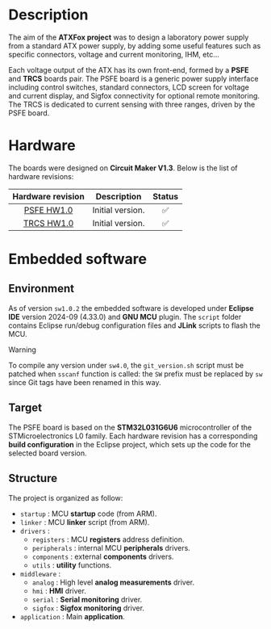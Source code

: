 # Description

The aim of the **ATXFox project** was to design a laboratory power supply from a standard ATX power supply, by adding some useful features such as specific connectors, voltage and current monitoring, IHM, etc...

Each voltage output of the ATX has its own front-end, formed by a **PSFE** and **TRCS** boards pair. The PSFE board is a generic power supply interface including control switches, standard connectors, LCD screen for voltage and current display, and Sigfox connectivity for optional remote monitoring. The TRCS is dedicated to current sensing with three ranges, driven by the PSFE board.

# Hardware

The boards were designed on **Circuit Maker V1.3**. Below is the list of hardware revisions:

| Hardware revision | Description | Status |
|:---:|:---:|:---:|
| [PSFE HW1.0](https://365.altium.com/files/C6DA5B00-C92D-11EB-A2F6-0A0ABF5AFC1B) | Initial version. | :white_check_mark: |
| [TRCS HW1.0](https://365.altium.com/files/C4EB9CA3-C92D-11EB-A2F6-0A0ABF5AFC1B) | Initial version. | :white_check_mark: |

# Embedded software

## Environment

As of version `sw1.0.2` the embedded software is developed under **Eclipse IDE** version 2024-09 (4.33.0) and **GNU MCU** plugin. The `script` folder contains Eclipse run/debug configuration files and **JLink** scripts to flash the MCU.

> [!WARNING]
> To compile any version under `sw4.0`, the `git_version.sh` script must be patched when `sscanf` function is called: the `SW` prefix must be replaced by `sw` since Git tags have been renamed in this way.

## Target

The PSFE board is based on the **STM32L031G6U6** microcontroller of the STMicroelectronics L0 family. Each hardware revision has a corresponding **build configuration** in the Eclipse project, which sets up the code for the selected board version.

## Structure

The project is organized as follow:

* `startup` : MCU **startup** code (from ARM).
* `linker` : MCU **linker** script (from ARM).
* `drivers` :
    * `registers` : MCU **registers** address definition.
    * `peripherals` : internal MCU **peripherals** drivers.
    * `components` : external **components** drivers.
    * `utils` : **utility** functions.
* `middleware` :
    * `analog` : High level **analog measurements** driver.
    * `hmi` : **HMI** driver.
    * `serial` : **Serial monitoring** driver.
    * `sigfox` : **Sigfox monitoring** driver.
* `application` : Main **application**.
